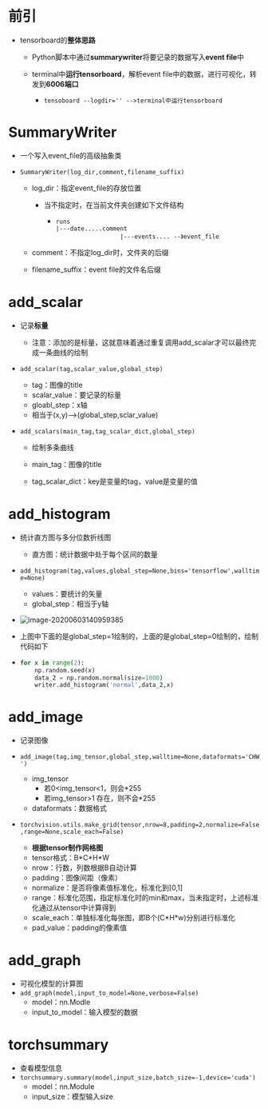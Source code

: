 # 前引

- tensorboard的**整体思路**

  - Python脚本中通过**summarywriter**将要记录的数据写入**event file**中

  - terminal中**运行tensorboard**，解析event file中的数据，进行可视化，转发到**6006端口**

    - ```
      tensoboard --logdir='' -->terminal中运行tensorboard
      ```



# SummaryWriter

- 一个写入event_file的高级抽象类 

- `SummaryWriter(log_dir,comment,filename_suffix)`

  - log_dir：指定event_file的存放位置

    - 当不指定时，在当前文件夹创建如下文件结构

      - ```
        runs
        |---date.....comment
        				  |---events.... --》event_file
        ```

  - comment：不指定log_dir时，文件夹的后缀

  - filename_suffix：event file的文件名后缀

# add_scalar

- 记录**标量**

  - 注意：添加的是标量，这就意味着通过重复调用add_scalar才可以最终完成一条曲线的绘制

- `add_scalar(tag,scalar_value,global_step)`

  - tag：图像的title
  - scalar_value：要记录的标量
  - gloabl_step：x轴
  - 相当于(x,y)-->(global_step,sclar_value)

- `add_scalars(main_tag,tag_scalar_dict,global_step)`

  - 绘制多条曲线 

  - main_tag：图像的title
  - tag_scalar_dict：key是变量的tag，value是变量的值



# add_histogram

- 统计直方图与多分位数折线图
  
  - 直方图：统计数据中处于每个区间的数量
- `add_histogram(tag,values,global_step=None,bins='tensorflow',walltime=None)`
  - values：要统计的矢量
  - global_step：相当于y轴
- ![image-20200603140959385](C:\Users\26401\AppData\Roaming\Typora\typora-user-images\image-20200603140959385.png)

- 上图中下面的是global_step=1绘制的，上面的是global_step=0绘制的，绘制代码如下

- ```python
  for x in range(2):
      np.random.seed(x)
      data_2 = np.random.normal(size=1000)
      writer.add_histogram('normal',data_2,x)
  ```

  

# add_image

- 记录图像

- `add_image(tag,img_tensor,global_step,walltime=None,dataformats='CHW')`

  - img_tensor
    - 若0<img_tensor<1，则会*255
    - 若img_tensor>1 存在，则不会*255
  - dataformats：数据格式

- `torchvision.utils.make_grid(tensor,nrow=8,padding=2,normalize=False,range=None,scale_each=False)`

  - **根据tensor制作网格图**
  - tensor格式：B\*C\*H\*W
  - nrow：行数，列数根据B自动计算
  - padding：图像间距（像素）
  - normalize：是否将像素值标准化，标准化到[0,1]
  - range：标准化范围，指定标准化时的min和max，当未指定时，上述标准化通过从tensor中计算得到
  - scale_each：单独标准化每张图，即B个(C\*H\*w)分别进行标准化
  - pad_value：padding的像素值

  

# add_graph

- 可视化模型的计算图
- `add_graph(model,input_to_model=None,verbose=False)`
  - model：nn.Modle
  - input_to_model：输入模型的数据



# torchsummary

- 查看模型信息
- `torchsummary.summary(model,input_size,batch_size=-1,device='cuda')`
  - model：nn.Module
  - input_size：模型输入size